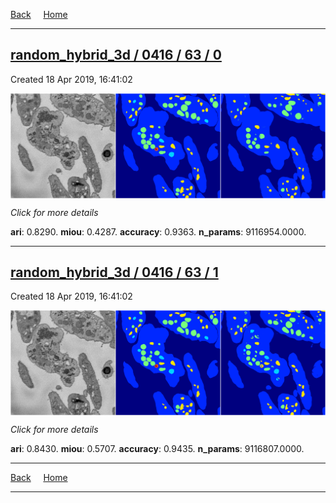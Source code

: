 
[Back](..)&nbsp;&nbsp;&nbsp;&nbsp;&nbsp;[Home](https://leapmanlab.github.io/snapshots)

---

<div class="summary"><a href="0"><h2>random_hybrid_3d / 0416 / 63 / 0</h2></a><p>Created 18 Apr 2019, 16:41:02
</p><a href="0"><img src="0/media/summary.png" align="center"></a><p>
<i>Click for more details</i>
</p></div>

**ari**: 0.8290. **miou**: 0.4287. **accuracy**: 0.9363. **n_params**: 9116954.0000. 

---

<div class="summary"><a href="1"><h2>random_hybrid_3d / 0416 / 63 / 1</h2></a><p>Created 18 Apr 2019, 16:41:02
</p><a href="1"><img src="1/media/summary.png" align="center"></a><p>
<i>Click for more details</i>
</p></div>

**ari**: 0.8430. **miou**: 0.5707. **accuracy**: 0.9435. **n_params**: 9116807.0000. 

---

[Back](..)&nbsp;&nbsp;&nbsp;&nbsp;&nbsp;[Home](https://leapmanlab.github.io/snapshots)

---